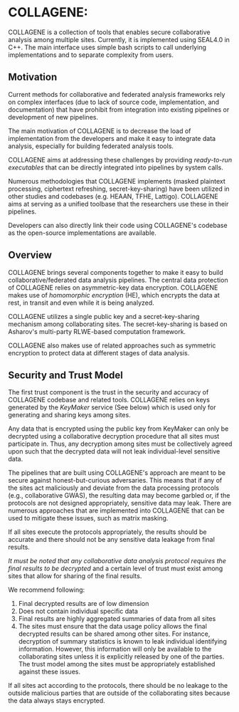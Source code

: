 # COLLAGENE:

COLLAGENE is a collection of tools that enables secure collaborative analysis among multiple sites. Currently, it is implemented using SEAL4.0 in C++. The main interface uses simple bash scripts to call underlying implementations and to separate complexity from users.

## Motivation
Current methods for collaborative and federated analysis frameworks rely on complex interfaces (due to lack of source code, implementation, and documentation) that have prohibit from integration into existing pipelines or development of new pipelines.

The main motivation of COLLAGENE is to decrease the load of implementation from the developers and make it easy to integrate data analysis, especially for building federated analysis tools.

COLLAGENE aims at addressing these challenges by providing *ready-to-run executables* that can be directly integrated into pipelines by system calls. 

Numerous methodologies that COLLAGENE implements (masked plaintext processing, ciphertext refreshing, secret-key-sharing) have been utilized in other studies and codebases (e.g. HEAAN, TFHE, Lattigo). COLLAGENE aims at serving as a unified toolbase that the researchers use these in their pipelines. 

Developers can also directly link their code using COLLAGENE's codebase as the open-source implementations are available.

## Overview
COLLAGENE brings several components together to make it easy to build collaborative/federated data analysis pipelines. The central data protection of COLLAGENE relies on asymmetric-key data encryption. COLLAGENE makes use of *homomorphic encryption* (HE), 
which encrypts the data at rest, in transit and even while it is being analyzed. 

COLLAGENE utilizes a single public key and a secret-key-sharing mechanism among collaborating sites. The secret-key-sharing is based on Asharov's multi-party RLWE-based computation framework. 

COLLAGENE also makes use of related approaches such as symmetric encryption to protect data at different stages of data analysis.

## Security and Trust Model
The first trust component is the trust in the security and accuracy of COLLAGENE codebase and related tools. COLLAGENE relies on keys generated by the *KeyMaker* service (See below) which is used only for generating and sharing keys among sites.

Any data that is encrypted using the public key from KeyMaker can only be decrypted using a collaborative decryption procedure that all sites must participate in. Thus, any decryption among sites must be collectively agreed upon such that the decrypted data will not leak individual-level sensitive data. 

The pipelines that are built using COLLAGENE's approach are meant to be secure against honest-but-curious adversaries. This means that if any of the sites act maliciously and deviate from the data processing protocols (e.g., collaborative GWAS), 
the resulting data may become garbled or, if the protocols are not designed appropriately, sensitive data may leak. There are numerous approaches that are implemented into COLLAGENE that can be used to mitigate these issues, such as matrix masking.

If all sites execute the protocols appropriately, the results should be accurate and there should not be any sensitive data leakage from final results. 

*It must be noted that any collaborative data analysis protocol requires the final results to be decrypted* and a certain level of trust must exist among sites that allow for sharing of the final results. 

We recommend following:

1. Final decrypted results are of low dimension
2. Does not contain individual specific data
3. Final results are highly aggregated summaries of data from all sites
4. The sites must ensure that the data usage policy allows the final decrypted results can be shared among other sites. For instance, decryption of summary statistics is known to leak individual identifying information. However, this information will only be available to the collaborating sites unless it is explicitly released by one of the parties. The trust model among the sites must be appropriately established against these issues.

If all sites act according to the protocols, there should be no leakage to the outside malicious parties that are outside of the collaborating sites because the data always stays encrypted.

